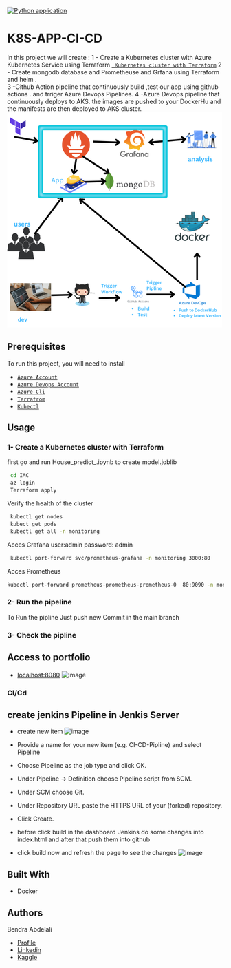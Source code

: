 [![Python application](https://github.com/bendraabdelali/Sentiment-Analysis/actions/workflows/python-app.yml/badge.svg?branch=main&event=push)](https://github.com/bendraabdelali/Sentiment-Analysis/actions/workflows/python-app.yml)

# K8S-APP-CI-CD 

In this project we will create :
1 - Create a Kubernetes cluster with Azure Kubernetes Service using Terraform
[` Kubernetes cluster with Terraform`](https://github.com/bendraabdelali/K8s-CI-Cd-Azure-Devops-Terraform-#1--create-a-kubernetes-cluster-with-terraform)
2 - Create mongodb database and Prometheuse and Grfana using Terraform and helm .  
3 -Github Action pipeline that continuously build ,test  our app using  github actions . and trriger  Azure Devops  Pipelines.
4 -Azure Devops pipeline that continuously  deploys to  AKS.  the images are pushed to your DockerHu  and the manifests are then deployed to  AKS cluster.
<br>
![image](./images/image.png.png)


##  Prerequisites

To run this project, you will need to install 

- [`Azure Account`](https://azure.microsoft.com/en-us/free/?WT.mc_id=A261C142F) 
- [`Azure Devops Account`](https://azure.microsoft.com/en-us/products/devops/)
- [`Azure Cli`](https://learn.microsoft.com/en-us/cli/azure/install-azure-cli)
- [`Terrafrom`](https://developer.hashicorp.com/terraform/tutorials/aws-get-started/install-cli)
- [`Kubectl`](https://kubernetes.io/docs/tasks/tools/)



## Usage
### 1- Create a Kubernetes cluster with Terraform 
first go and run House_predict_.ipynb to create model.joblib 
 ```bash
  cd IAC
  az login
  Terraform apply 
```
Verify the health of the cluster
 ```bash
  kubectl get nodes
  kubect get pods 
  kubectl get all -n monitoring
```
Acces Grafana user:admin password: admin
 ```bash
  kubectl port-forward svc/prometheus-grafana -n monitoring 3000:80
```
Acces Prometheus
 ```bash
 kubectl port-forward prometheus-prometheus-prometheus-0  80:9090 -n monitoring
```
### 2- Run  the pipeline
To Run the pipline Just push new Commit in the main branch 
### 3- Check the pipline 


## Access to portfolio
#### 

 - [localhost:8080](http://localhost:8080/)
![image](./assets/portfolio.png)

### CI/Cd 
## create jenkins Pipeline in Jenkis Server
* create new item 
![image](./assets/newitem.png)

* Provide a name for your new item (e.g. CI-CD-Pipline) and select  Pipeline
* Choose Pipeline as the job type and click OK.
* Under Pipeline -> Definition choose Pipeline script from SCM.
* Under SCM choose Git.
* Under Repository URL paste the HTTPS URL of your (forked) repository.
* Click Create.
* before click build in the dashboard Jenkins do  some changes into index.html and after that push them into github
* click build now and refresh the page to see the changes 
![image](./assets/changes.png)
## Built With

- Docker



## Authors
Bendra Abdelali
- [Profile](https://github.com/bendraabdelali)
- [Linkedin](https://www.linkedin.com/in/abdelali-bendra-934755182/)
- [Kaggle](https://www.kaggle.com/bendraabdelali)